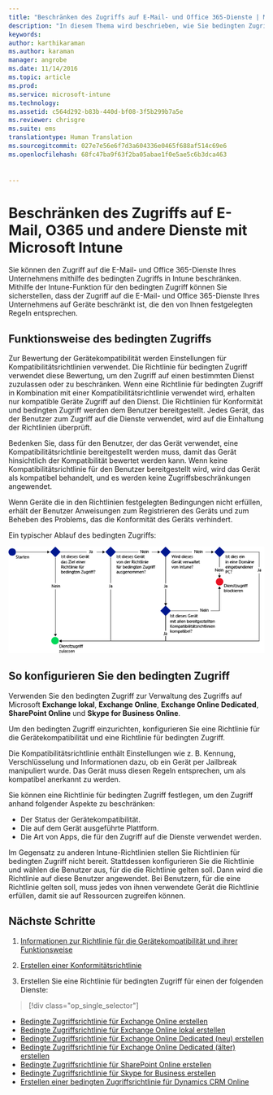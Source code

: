 ```yaml
---
title: "Beschränken des Zugriffs auf E-Mail- und Office 365-Dienste | Microsoft Intune"
description: "In diesem Thema wird beschrieben, wie Sie bedingten Zugriff einrichten, damit nur kompatible Geräte auf Unternehmens-E-Mail und -daten in SharePoint Online und anderen Diensten zugreifen können."
keywords: 
author: karthikaraman
ms.author: karaman
manager: angrobe
ms.date: 11/14/2016
ms.topic: article
ms.prod: 
ms.service: microsoft-intune
ms.technology: 
ms.assetid: c564d292-b83b-440d-bf08-3f5b299b7a5e
ms.reviewer: chrisgre
ms.suite: ems
translationtype: Human Translation
ms.sourcegitcommit: 027e7e56e6f7d3a604336e0465f688af514c69e6
ms.openlocfilehash: 68fc47ba9f63f2ba05abae1f0e5ae5c6b3dca463


---
```


# <a name="restrict-access-to-email-o365-and-other-services-with-microsoft-intune"></a>Beschränken des Zugriffs auf E-Mail, O365 und andere Dienste mit Microsoft Intune
Sie können den Zugriff auf die E-Mail- und Office 365-Dienste Ihres Unternehmens mithilfe des bedingten Zugriffs in Intune beschränken. Mithilfe der Intune-Funktion für den bedingten Zugriff können Sie sicherstellen, dass der Zugriff auf die E-Mail- und Office 365-Dienste Ihres Unternehmens auf Geräte beschränkt ist, die den von Ihnen festgelegten Regeln entsprechen.
## <a name="how-does-conditional-access-work"></a>Funktionsweise des bedingten Zugriffs
Zur Bewertung der Gerätekompatibilität werden Einstellungen für Kompatibilitätsrichtlinien verwendet. Die Richtlinie für bedingten Zugriff verwendet diese Bewertung, um den Zugriff auf einen bestimmten Dienst zuzulassen oder zu beschränken. Wenn eine Richtlinie für bedingten Zugriff in Kombination mit einer Kompatibilitätsrichtlinie verwendet wird, erhalten nur kompatible Geräte Zugriff auf den Dienst. Die Richtlinien für Konformität und bedingten Zugriff werden dem Benutzer bereitgestellt. Jedes Gerät, das der Benutzer zum Zugriff auf die Dienste verwendet, wird auf die Einhaltung der Richtlinien überprüft.

Bedenken Sie, dass für den Benutzer, der das Gerät verwendet, eine Kompatibilitätsrichtlinie bereitgestellt werden muss, damit das Gerät hinsichtlich der Kompatibilität bewertet werden kann.
Wenn keine Kompatibilitätsrichtlinie für den Benutzer bereitgestellt wird, wird das Gerät als kompatibel behandelt, und es werden keine Zugriffsbeschränkungen angewendet.

Wenn Geräte die in den Richtlinien festgelegten Bedingungen nicht erfüllen, erhält der Benutzer Anweisungen zum Registrieren des Geräts und zum Beheben des Problems, das die Konformität des Geräts verhindert.

Ein typischer Ablauf des bedingten Zugriffs:

![Das Diagramm veranschaulicht die Entscheidungspunkte, mit denen ermittelt wird, ob ein Gerät Zugriff auf einen Dienst erhält oder blockiert wird](../media/ConditionalAccess4.png)

## <a name="how-to-configure-conditional-access"></a>So konfigurieren Sie den bedingten Zugriff
Verwenden Sie den bedingten Zugriff zur Verwaltung des Zugriffs auf Microsoft **Exchange lokal**, **Exchange Online**, **Exchange Online Dedicated**, **SharePoint Online** und **Skype for Business Online**.

Um den bedingten Zugriff einzurichten, konfigurieren Sie eine Richtlinie für die Gerätekompatibilität und eine Richtlinie für bedingten Zugriff.

Die Kompatibilitätsrichtlinie enthält Einstellungen wie z. B. Kennung, Verschlüsselung und Informationen dazu, ob ein Gerät per Jailbreak manipuliert wurde. Das Gerät muss diesen Regeln entsprechen, um als kompatibel anerkannt zu werden.

Sie können eine Richtlinie für bedingten Zugriff festlegen, um den Zugriff anhand folgender Aspekte zu beschränken:
- Der Status der Gerätekompatibilität.
- Die auf dem Gerät ausgeführte Plattform.
- Die Art von Apps, die für den Zugriff auf die Dienste verwendet werden.

Im Gegensatz zu anderen Intune-Richtlinien stellen Sie Richtlinien für bedingten Zugriff nicht bereit. Stattdessen konfigurieren Sie die Richtlinie und wählen die Benutzer aus, für die die Richtlinie gelten soll. Dann wird die Richtlinie auf diese Benutzer angewendet. Bei Benutzern, für die eine Richtlinie gelten soll, muss jedes von ihnen verwendete Gerät die Richtlinie erfüllen, damit sie auf Ressourcen zugreifen können.


## <a name="next-steps"></a>Nächste Schritte
1. [Informationen zur Richtlinie für die Gerätekompatibilität und ihrer Funktionsweise](introduction-to-device-compliance-policies-in-microsoft-intune.md)

2. [Erstellen einer Konformitätsrichtlinie](create-a-device-compliance-policy-in-microsoft-intune.md)

2.  Erstellen Sie eine Richtlinie für bedingten Zugriff für einen der folgenden Dienste:
> [!div class="op_single_selector"]
  - [Bedingte Zugriffsrichtlinie für Exchange Online erstellen](restrict-access-to-exchange-online-with-microsoft-intune.md)
  - [Bedingte Zugriffsrichtlinie für Exchange Online lokal erstellen](restrict-access-to-exchange-onpremises-with-microsoft-intune.md)
  - [Bedingte Zugriffsrichtlinie für Exchange Online Dedicated (neu) erstellen](restrict-access-to-exchange-online-with-microsoft-intune.md)
  - [Bedingte Zugriffsrichtlinie für Exchange Online Dedicated (älter) erstellen](restrict-access-to-exchange-onpremises-with-microsoft-intune.md)
  - [Bedingte Zugriffsrichtlinie für SharePoint Online erstellen](restrict-access-to-sharepoint-online-with-microsoft-intune.md)
  - [Bedingte Zugriffsrichtlinie für Skype for Business erstellen](restrict-access-to-skype-for-business-online-with-microsoft-intune.md)
  - [Erstellen einer bedingten Zugriffsrichtlinie für Dynamics CRM Online](restrict-access-to-dynamics-crm-online-with-microsoft-intune.md)



<!--HONumber=Nov16_HO2-->


